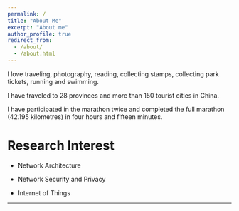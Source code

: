 ```yaml
---
permalink: /
title: "About Me"
excerpt: "About me"
author_profile: true
redirect_from: 
  - /about/
  - /about.html
---
```


I love traveling, photography, reading, collecting stamps, collecting park tickets, running and swimming.

I have traveled to 28 provinces and more than 150 tourist cities in China.

I have participated in the marathon twice and completed the full marathon (42.195 kilometres) in four hours and fifteen minutes.


Research Interest
======

* Network Architecture

* Network Security and Privacy

* Internet of Things


---
